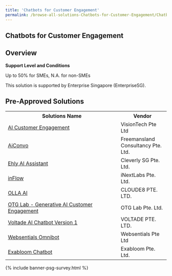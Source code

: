 ```yaml
---
title: 'Chatbots for Customer Engagement'
permalink: /browse-all-solutions-Chatbots-for-Customer-Engagement/Chatbots-for-Customer-Engagement
---
```


## Chatbots for Customer Engagement
## Overview

**Support Level and Conditions**

Up to 50% for SMEs, N.A. for non-SMEs

This solution is supported by Enterprise Singapore (EnterpriseSG).

## Pre-Approved Solutions

<table>
<tr>
<th style='width: auto;'><b>Solutions Name</b></th>
<th style='width: 30%;'><b>Vendor</b></th>
</tr>
<tr>
<td><a href='/productivity-solutions-grant/solutionrepo/201808388R-AI-Customr-Enggmnt-G' target='_blank'>AI Customer Engagement</a><br></td>
<td>VisionTech Pte Ltd</td>
</tr>
<tr>
<td><a href='/productivity-solutions-grant/solutionrepo/202210524R-AConvo-G' target='_blank'>AiConvo</a><br></td>
<td>Freemansland Consultancy Pte. Ltd.</td>
</tr>
<tr>
<td><a href='/productivity-solutions-grant/solutionrepo/201734623N-Ehly-AI-Assstnt-G' target='_blank'>Ehly AI Assistant</a><br></td>
<td>Cleverly SG Pte. Ltd.</td>
</tr>
<tr>
<td><a href='/productivity-solutions-grant/solutionrepo/202040219C-nFlow-G' target='_blank'>inFlow</a><br></td>
<td>iNextLabs Pte. Ltd.</td>
</tr>
<tr>
<td><a href='/productivity-solutions-grant/solutionrepo/201509275C-OLLA-AI-G' target='_blank'>OLLA AI</a><br></td>
<td>CLOUDE8 PTE. LTD.</td>
</tr>
<tr>
<td><a href='/productivity-solutions-grant/solutionrepo/201939004C-OTG-Lb-Gnrtv-AI-Customr-Enggmnt-G' target='_blank'>OTG Lab - Generative AI Customer Engagement</a><br></td>
<td>OTG Lab Pte. Ltd.</td>
</tr>
<tr>
<td><a href='/productivity-solutions-grant/solutionrepo/202307668E-Voltd-AI-Chtbot-v-1-G' target='_blank'>Voltade AI Chatbot Version 1</a><br></td>
<td>VOLTADE PTE. LTD.</td>
</tr>
<tr>
<td><a href='/productivity-solutions-grant/solutionrepo/201736601Z-Wbsntls-Omnbot-G' target='_blank'>Websentials Omnibot</a><br></td>
<td>Websentials Pte Ltd</td>
</tr>
<tr>
<td><a href='/productivity-solutions-grant/solutionrepo/202114643G-Exbloom-Chtbot-G' target='_blank'>Exabloom Chatbot</a><br></td>
<td>Exabloom Pte. Ltd. </td>
</tr>
</table>

{% include banner-psg-survey.html %}
